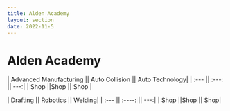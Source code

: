 ```yaml
---
title: Alden Academy
layout: section
date: 2022-11-5
---
```

# Alden Academy

| Advanced Manufacturing || Auto Collision || Auto Technology|
| :---                   ||     :---:      ||            ---:|
| Shop                   ||Shop            || Shop           |

| Drafting || Robotics || Welding|
| :---     ||  :----:  ||    ---:|
| Shop     ||Shop      ||    Shop|

